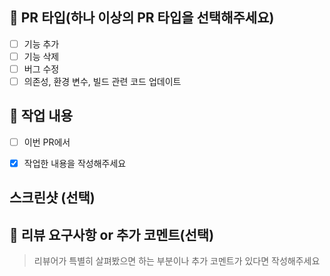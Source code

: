 <!--type: [#이슈번호] Title

ex) chore: [#1] PR Templete 생성

타이틀 양식 참고하고 지우기 !!-->
<!--type은 feat, fix, refactor, chore 4종류-->

## 🚀 PR 타입(하나 이상의 PR 타입을 선택해주세요)
- [ ] 기능 추가
- [ ] 기능 삭제
- [ ] 버그 수정
- [ ] 의존성, 환경 변수, 빌드 관련 코드 업데이트

## 📝 작업 내용

- [ ] 이번 PR에서 

- [x] 작업한 내용을 작성해주세요
 
## 스크린샷 (선택)
<!-- 스크린샷 용 마크다운 예시 (표에 이름 넣기)

| 설명 | 이미지 |
|------------------|-------------|
| PR 예시 이미지 | <img src="https://github.com/user-attachments/assets/8f727d11-bebe-4def-8e4e-9af4bda3edce" width="660"/> |

-->
 
## 💬 리뷰 요구사항 or 추가 코멘트(선택)
> 리뷰어가 특별히 살펴봤으면 하는 부분이나 추가 코멘트가 있다면 작성해주세요
 
